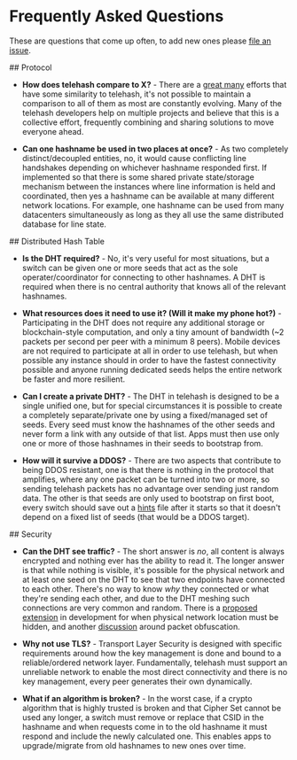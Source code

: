 # Frequently Asked Questions

These are questions that come up often, to add new ones please [file an issue](https://github.com/telehash/telehash.org).

<a name="protocol" />
## Protocol

* **How does telehash compare to X?** - There are a [great many](https://github.com/redecentralize/alternative-internet) efforts that have some similarity to telehash, it's not possible to maintain a comparison to all of them as most are constantly evolving.  Many of the telehash developers help on multiple projects and believe that this is a collective effort, frequently combining and sharing solutions to move everyone ahead.

* <a name="simultaneous" />**Can one hashname be used in two places at once?** - As two completely distinct/decoupled entities, no, it would cause conflicting line handshakes depending on whichever hashname responded first.  If implemented so that there is some shared private state/storage mechanism between the instances where line information is held and coordinated, then yes a hashname can be available at many different network locations.  For example, one hashname can be used from many datacenters simultaneously as long as they all use the same distributed database for line state.

<a name="dht" />
## Distributed Hash Table

* **Is the DHT required?** - No, it's very useful for most situations, but a switch can be given one or more seeds that act as the sole operater/coordinator for connecting to other hashnames.  A DHT is required when there is no central authority that knows all of the relevant hashnames.

* **What resources does it need to use it? (Will it make my phone hot?)** - Participating in the DHT does not require any additional storage or blockchain-style computation, and only a tiny amount of bandwidth (~2 packets per second per peer with a minimum 8 peers).  Mobile devices are not required to participate at all in order to use telehash, but when possible any instance should in order to have the fastest connectivity possible and anyone running dedicated seeds helps the entire network be faster and more resilient.

* **Can I create a private DHT?** - The DHT in telehash is designed to be a single unified one, but for special circumstances it is possible to create a completely separate/private one by using a fixed/managed set of seeds.  Every seed must know the hashnames of the other seeds and never form a link with any outside of that list.  Apps must then use only one or more of those hashnames in their seeds to bootstrap from.

* **How will it survive a DDOS?** - There are two aspects that contribute to being DDOS resistant, one is that there is nothing in the protocol that amplifies, where any one packet can be turned into two or more, so sending telehash packets has no advantage over sending just random data.  The other is that seeds are only used to bootstrap on first boot, every switch should save out a [hints](hints.md) file after it starts so that it doesn't depend on a fixed list of seeds (that would be a DDOS target).

<a name="security" />
## Security

* **Can the DHT see traffic?** - The short answer is *no*, all content is always encrypted and nothing ever has the ability to read it.  The longer answer is that while nothing is visible, it's possible for the physical network and at least one seed on the DHT to see that two endpoints have connected to each other.  There's no way to know *why* they connected or what they're sending each other, and due to the DHT meshing such connections are very common and random. There is a [proposed extension](ext/ort.md) in development for when physical network location must be hidden, and another [discussion](ext/shaping.md) around packet obfuscation.

* **Why not use TLS?** - Transport Layer Security is designed with specific requirements around how the key management is done and bound to a reliable/ordered network layer.  Fundamentally, telehash must support an unreliable network to enable the most direct connectivity and there is no key management, every peer generates their own dynamically.

* **What if an algorithm is broken?** - In the worst case, if a crypto algorithm that is highly trusted is broken and that Cipher Set cannot be used any longer, a switch must remove or replace that CSID in the hashname and when requests come in to the old hashname it must respond and include the newly calculated one.  This enables apps to upgrade/migrate from old hashnames to new ones over time.
